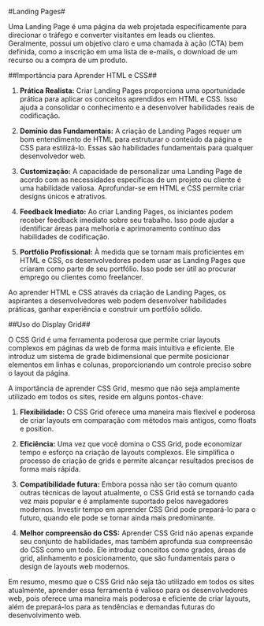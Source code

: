 #Landing Pages#

Uma Landing Page é uma página da web projetada especificamente para direcionar o tráfego e converter visitantes em leads ou clientes. Geralmente, possui um objetivo claro e uma chamada à ação (CTA) bem definida, como a inscrição em uma lista de e-mails, o download de um recurso ou a compra de um produto.


##Importância para Aprender HTML e CSS##

1. **Prática Realista:** Criar Landing Pages proporciona uma oportunidade prática para aplicar os conceitos aprendidos em HTML e CSS. Isso ajuda a consolidar o conhecimento e a desenvolver habilidades reais de codificação.

2. **Domínio das Fundamentais:** A criação de Landing Pages requer um bom entendimento de HTML para estruturar o conteúdo da página e CSS para estilizá-lo. Essas são habilidades fundamentais para qualquer desenvolvedor web.

3. **Customização:** A capacidade de personalizar uma Landing Page de acordo com as necessidades específicas de um projeto ou cliente é uma habilidade valiosa. Aprofundar-se em HTML e CSS permite criar designs únicos e atrativos.

4. **Feedback Imediato:** Ao criar Landing Pages, os iniciantes podem receber feedback imediato sobre seu trabalho. Isso pode ajudar a identificar áreas para melhoria e aprimoramento contínuo das habilidades de codificação.

5. **Portfólio Profissional:** À medida que se tornam mais proficientes em HTML e CSS, os desenvolvedores podem usar as Landing Pages que criaram como parte de seu portfólio. Isso pode ser útil ao procurar emprego ou clientes como freelancer.

Ao aprender HTML e CSS através da criação de Landing Pages, os aspirantes a desenvolvedores web podem desenvolver habilidades práticas, ganhar experiência e construir um portfólio sólido.


##Uso do Display Grid##

O CSS Grid é uma ferramenta poderosa que permite criar layouts complexos em páginas da web de forma mais intuitiva e eficiente. Ele introduz um sistema de grade bidimensional que permite posicionar elementos em linhas e colunas, proporcionando um controle preciso sobre o layout da página. 

A importância de aprender CSS Grid, mesmo que não seja amplamente utilizado em todos os sites, reside em alguns pontos-chave:

1. **Flexibilidade:** O CSS Grid oferece uma maneira mais flexível e poderosa de criar layouts em comparação com métodos mais antigos, como floats e position.

2. **Eficiência:** Uma vez que você domina o CSS Grid, pode economizar tempo e esforço na criação de layouts complexos. Ele simplifica o processo de criação de grids e permite alcançar resultados precisos de forma mais rápida.

3. **Compatibilidade futura:** Embora possa não ser tão comum quanto outras técnicas de layout atualmente, o CSS Grid está se tornando cada vez mais popular e é amplamente suportado pelos navegadores modernos. Investir tempo em aprender CSS Grid pode prepará-lo para o futuro, quando ele pode se tornar ainda mais predominante.

4. **Melhor compreensão do CSS:** Aprender CSS Grid não apenas expande seu conjunto de habilidades, mas também aprofunda sua compreensão do CSS como um todo. Ele introduz conceitos como grades, áreas de grid, alinhamento e posicionamento, que são fundamentais para o design de layouts web modernos.

Em resumo, mesmo que o CSS Grid não seja tão utilizado em todos os sites atualmente, aprender essa ferramenta é valioso para os desenvolvedores web, pois oferece uma maneira mais poderosa e eficiente de criar layouts, além de prepará-los para as tendências e demandas futuras do desenvolvimento web.

